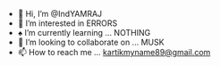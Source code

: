 - 👋 Hi, I’m @IndYAMRAJ
- 👀 I’m interested in ERRORS
- ♠️ I’m currently learning ... NOTHING
- 💞️ I’m looking to collaborate on ... MUSK
- 📫 How to reach me ... kartikmyname89@gmail.com

<!---
IndYAMRAJ/IndYAMRAJ is a ✨ special ✨ repository because its `README.md` (this file) appears on your GitHub profile.
You can click the Preview link to take a look at your changes.
--->
